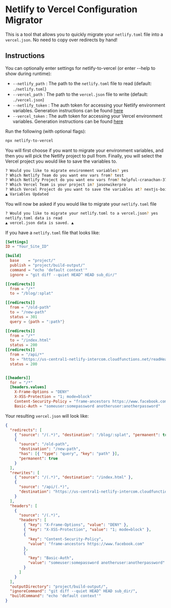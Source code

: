 # Netlify to Vercel Configuration Migrator

This is a tool that allows you to quickly migrate your `netlify.toml` file into a `vercel.json`. No need to copy over redirects by hand!

## Instructions

You can optionally enter settings for netlify-to-vercel (or enter --help to show during runtime):

- `--netlify_path` : The path to the `netlify.toml` file to read (default: `./netlify.toml`)
- `--vercel_path` : The path to the `vercel.json` file to write (default: `./vercel.json`)
- `--netlify_token` : The auth token for accessing your Netlify environment variables. Generation instructions can be found [here](https://docs.netlify.com/cli/get-started/#obtain-a-token-in-the-netlify-ui) 
- `--vercel_token` :  The auth token for accessing your Vercel environment variables. Generation instructions can be found [here](https://vercel.com/guides/how-do-i-use-a-vercel-api-access-token)

Run the following (with optional flags):

```bash
npx netlify-to-vercel
```

You will first choose if you want to migrate your environment variables, and then you will pick the Netlify project to pull from. Finally, you will select the Vercel project you would like to save the variables to.

```bash
? Would you like to migrate environment variables? yes
? Which Netlify Team do you want env vars from? test
? Which Netlify Project do you want env vars from? helpful-cranachan-3774bc - https://github.com/Speediing/simon-game
? Which Vercel Team is your project in? jasonwikerpro
? Which Vercel Project do you want to save the variables at? nextjs-boilerplate
▲ Variables Updated
```

You will now be asked if you would like to migrate your `netlify.toml` file

```bash
? Would you like to migrate your netlify.toml to a vercel.json? yes
netlify.toml data is read
▲ vercel.json data is saved. ▲
```

If you have a `netlify.toml` file that looks like:

```toml
[Settings]
ID = "Your_Site_ID"

[build]
  base    = "project/"
  publish = "project/build-output/"
  command = "echo 'default context'"
  ignore = "git diff --quiet HEAD^ HEAD sub_dir/"

[[redirects]]
  from = "/*"
  to = "/blog/:splat"

[[redirects]]
  from = "/old-path"
  to = "/new-path"
  status = 301
  query = {path = ":path"} 

[[redirects]]
  from = "/*"
  to = "/index.html"
  status = 200
[[redirects]]
  from = "/api/*"
  to = "https://us-central1-netlify-intercom.cloudfunctions.net/readHeaders/:splat"
  status = 200


[[headers]]
  for = "/*" 
  [headers.values]
    X-Frame-Options = "DENY"
    X-XSS-Protection = "1; mode=block"
    Content-Security-Policy = "frame-ancestors https://www.facebook.com"
    Basic-Auth = "someuser:somepassword anotheruser:anotherpassword"
```

Your resulting `vercel.json` will look like:

```json
{
  "redirects": [
    { "source": "/(.*)", "destination": "/blog/:splat", "permanent": true },
    {
      "source": "/old-path",
      "destination": "/new-path",
      "has": [{ "type": "query", "key": "path" }],
      "permanent": true
    }
  ],
  "rewrites": [
    { "source": "/(.*)", "destination": "/index.html" },
    {
      "source": "/api/(.*)",
      "destination": "https://us-central1-netlify-intercom.cloudfunctions.net/readHeaders/:splat"
    }
  ],
  "headers": [
    {
      "source": "/(.*)",
      "headers": [
        { "key": "X-Frame-Options", "value": "DENY" },
        { "key": "X-XSS-Protection", "value": "1; mode=block" },
        {
          "key": "Content-Security-Policy",
          "value": "frame-ancestors https://www.facebook.com"
        },
        {
          "key": "Basic-Auth",
          "value": "someuser:somepassword anotheruser:anotherpassword"
        }
      ]
    }
  ],
  "outputDirectory": "project/build-output/",
  "ignoreCommand": "git diff --quiet HEAD^ HEAD sub_dir/",
  "buildCommand": "echo 'default context'"
}
```

